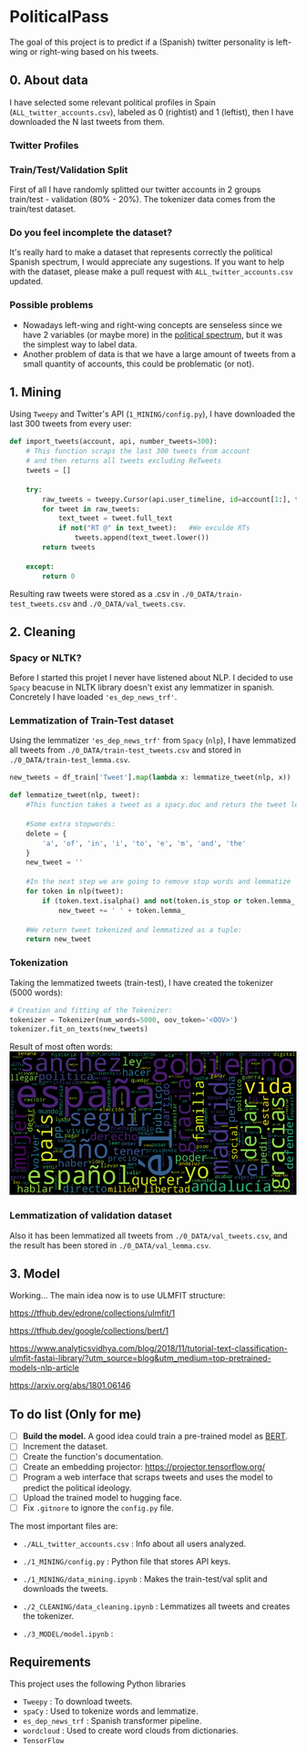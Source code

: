 # PoliticalPass

The goal of this project is to predict if a (Spanish) twitter personality is left-wing or right-wing based on his tweets.

## 0. About data
I have selected some relevant political profiles in Spain (`ALL_twitter_accounts.csv`), labeled as 0 (rightist) and 1 (leftist), then I have downloaded the N last tweets from them. 

### Twitter Profiles

### Train/Test/Validation Split
First of all I have randomly splitted our twitter accounts in 2 groups train/test - validation (80% - 20%). The tokenizer data comes from the train/test dataset.

### Do you feel incomplete the dataset?
It's really hard to make a dataset that represents correctly the political Spanish spectrum, I would appreciate any sugestions. If you want to help with the dataset, please make a pull request with `ALL_twitter_accounts.csv` updated.

### Possible problems
 * Nowadays left-wing and right-wing concepts are senseless since we have 2 variables (or maybe more) in the [political spectrum](https://en.wikipedia.org/wiki/The_Political_Compass), but it was the simplest way to label data. 
 * Another problem of data is that we have a large amount of tweets from a small quantity of accounts, this could be problematic (or not).


## 1. Mining
Using `Tweepy` and Twitter's API (`1_MINING/config.py`), I have downloaded the last 300 tweets from every user:

```python
def import_tweets(account, api, number_tweets=300):
	# This function scraps the last 300 tweets from account
	# and then returns all tweets excluding ReTweets
	tweets = []
	
	try:
		raw_tweets = tweepy.Cursor(api.user_timeline, id=account[1:], tweet_mode="extended").items(number_tweets)
		for tweet in raw_tweets:
			text_tweet = tweet.full_text
			if not("RT @" in text_tweet):   #We exculde RTs
				tweets.append(text_tweet.lower())
		return tweets

	except:
		return 0
```
Resulting raw tweets were stored as a .csv in `./0_DATA/train-test_tweets.csv` and `./0_DATA/val_tweets.csv`.

## 2. Cleaning

### Spacy or NLTK?
Before I started this projet I never have listened about NLP. I decided to use `Spacy` beacuse in NLTK library doesn't exist any lemmatizer in spanish. Concretely I have loaded `'es_dep_news_trf'`.

### Lemmatization of Train-Test dataset

Using the lemmatizer `'es_dep_news_trf'` from `Spacy` (`nlp`), I have lemmatized all tweets from `./0_DATA/train-test_tweets.csv` and stored in `./0_DATA/train-test_lemma.csv`.

```python
new_tweets = df_train['Tweet'].map(lambda x: lemmatize_tweet(nlp, x))
```

```python
def lemmatize_tweet(nlp, tweet):
    #This function takes a tweet as a spacy.doc and returs the tweet lemmatized
    
    #Some extra stopwords:
    delete = {
        'a', 'of', 'in', 'i', 'to', 'e', 'm', 'and', 'the'
    }
    new_tweet = ''
    
    #In the next step we are going to remove stop words and lemmatize
    for token in nlp(tweet):
        if (token.text.isalpha() and not(token.is_stop or token.lemma_ in delete)):#We are going to remove not alphanumeric tokens and stopwords
            new_tweet += ' ' + token.lemma_
    
    #We return tweet tokenized and lemmatized as a tuple: 
    return new_tweet
```

### Tokenization

Taking the lemmatized tweets (train-test), I have created the tokenizer (5000 words):

```python
# Creation and fitting of the Tokenizer:
tokenizer = Tokenizer(num_words=5000, oov_token='<OOV>')
tokenizer.fit_on_texts(new_tweets)
```
Result of most often words:
![WordCloud](https://github.com/rubzip/PoliticalPass/blob/main/4_IMAGES/wordcloud.png)

### Lemmatization of validation dataset
Also it has been lemmatized all tweets from `./0_DATA/val_tweets.csv`, and the result has been stored in `./0_DATA/val_lemma.csv`.


## 3. Model
Working... 
The main idea now is to use ULMFIT structure:

https://tfhub.dev/edrone/collections/ulmfit/1

https://tfhub.dev/google/collections/bert/1

https://www.analyticsvidhya.com/blog/2018/11/tutorial-text-classification-ulmfit-fastai-library/?utm_source=blog&utm_medium=top-pretrained-models-nlp-article

https://arxiv.org/abs/1801.06146

## To do list (Only for me)
- [ ] **Build the model.** A good idea could train a pre-trained model as [BERT](https://www.tensorflow.org/text/tutorials/fine_tune_bert). 
- [ ] Increment the dataset.
- [ ] Create the function's documentation.
- [ ] Create an embedding projector: https://projector.tensorflow.org/
- [ ] Program a web interface that scraps tweets and uses the model to predict the political ideology.
- [ ] Upload the trained model to hugging face.
- [ ] Fix `.gitnore` to ignore the `config.py` file. 

The most important files are:

* `./ALL_twitter_accounts.csv` : Info about all users analyzed.

* `./1_MINING/config.py` : Python file that stores API keys.
* `./1_MINING/data_mining.ipynb` : Makes the train-test/val split and downloads the tweets.

* `./2_CLEANING/data_cleaning.ipynb` : Lemmatizes all tweets and creates the tokenizer.

* `./3_MODEL/model.ipynb` : 


## Requirements
This project uses the following Python libraries

* `Tweepy` : To download tweets.
* `spaCy` : Used to tokenize words and lemmatize.
* `es_dep_news_trf` : Spanish transformer pipeline.
* `wordcloud` : Used to create word clouds from dictionaries.
* `TensorFlow`
